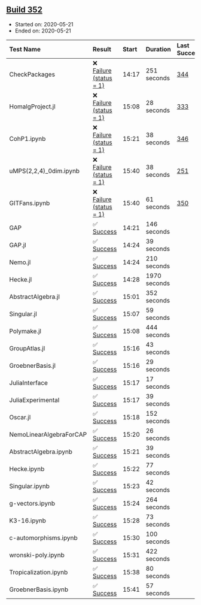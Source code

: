 ## [Build 352](https://oscarci.mathematik.uni-kl.de/job/oscar-julia-1.4/352/)

* Started on: 2020-05-21
* Ended on: 2020-05-21

| Test Name    | Result | Start | Duration | Last Success | First Failure |
|:-------------|:-------|:------|:---------|:-------------|:--------------|
| CheckPackages | ❌ [Failure (status = 1)](https://oscarci.mathematik.uni-kl.de/job/oscar-julia-1.4/352/artifact/logs/build-352/CheckPackages.log) | 14:17 | 251 seconds | [344](https://oscarci.mathematik.uni-kl.de/job/oscar-julia-1.4/344/) | [345](https://oscarci.mathematik.uni-kl.de/job/oscar-julia-1.4/345/) |
| HomalgProject.jl | ❌ [Failure (status = 1)](https://oscarci.mathematik.uni-kl.de/job/oscar-julia-1.4/352/artifact/logs/build-352/HomalgProject.jl.log) | 15:08 | 28 seconds | [333](https://oscarci.mathematik.uni-kl.de/job/oscar-julia-1.4/333/) | [334](https://oscarci.mathematik.uni-kl.de/job/oscar-julia-1.4/334/) |
| CohP1.ipynb | ❌ [Failure (status = 1)](https://oscarci.mathematik.uni-kl.de/job/oscar-julia-1.4/352/artifact/logs/build-352/CohP1.ipynb.log) | 15:21 | 38 seconds | [346](https://oscarci.mathematik.uni-kl.de/job/oscar-julia-1.4/346/) | [347](https://oscarci.mathematik.uni-kl.de/job/oscar-julia-1.4/347/) |
| uMPS(2,2,4)_0dim.ipynb | ❌ [Failure (status = 1)](https://oscarci.mathematik.uni-kl.de/job/oscar-julia-1.4/352/artifact/logs/build-352/uMPS-2-2-4-_0dim.ipynb.log) | 15:40 | 38 seconds | [251](https://oscarci.mathematik.uni-kl.de/job/oscar-julia-1.4/251/) | [252](https://oscarci.mathematik.uni-kl.de/job/oscar-julia-1.4/252/) |
| GITFans.ipynb | ❌ [Failure (status = 1)](https://oscarci.mathematik.uni-kl.de/job/oscar-julia-1.4/352/artifact/logs/build-352/GITFans.ipynb.log) | 15:40 | 61 seconds | [350](https://oscarci.mathematik.uni-kl.de/job/oscar-julia-1.4/350/) | [351](https://oscarci.mathematik.uni-kl.de/job/oscar-julia-1.4/351/) |
| GAP | ✅ [Success](https://oscarci.mathematik.uni-kl.de/job/oscar-julia-1.4/352/artifact/logs/build-352/GAP.log) | 14:21 | 146 seconds |  |  |
| GAP.jl | ✅ [Success](https://oscarci.mathematik.uni-kl.de/job/oscar-julia-1.4/352/artifact/logs/build-352/GAP.jl.log) | 14:24 | 39 seconds |  |  |
| Nemo.jl | ✅ [Success](https://oscarci.mathematik.uni-kl.de/job/oscar-julia-1.4/352/artifact/logs/build-352/Nemo.jl.log) | 14:24 | 210 seconds |  |  |
| Hecke.jl | ✅ [Success](https://oscarci.mathematik.uni-kl.de/job/oscar-julia-1.4/352/artifact/logs/build-352/Hecke.jl.log) | 14:28 | 1970 seconds |  |  |
| AbstractAlgebra.jl | ✅ [Success](https://oscarci.mathematik.uni-kl.de/job/oscar-julia-1.4/352/artifact/logs/build-352/AbstractAlgebra.jl.log) | 15:01 | 352 seconds |  |  |
| Singular.jl | ✅ [Success](https://oscarci.mathematik.uni-kl.de/job/oscar-julia-1.4/352/artifact/logs/build-352/Singular.jl.log) | 15:07 | 59 seconds |  |  |
| Polymake.jl | ✅ [Success](https://oscarci.mathematik.uni-kl.de/job/oscar-julia-1.4/352/artifact/logs/build-352/Polymake.jl.log) | 15:08 | 444 seconds |  |  |
| GroupAtlas.jl | ✅ [Success](https://oscarci.mathematik.uni-kl.de/job/oscar-julia-1.4/352/artifact/logs/build-352/GroupAtlas.jl.log) | 15:16 | 43 seconds |  |  |
| GroebnerBasis.jl | ✅ [Success](https://oscarci.mathematik.uni-kl.de/job/oscar-julia-1.4/352/artifact/logs/build-352/GroebnerBasis.jl.log) | 15:16 | 29 seconds |  |  |
| JuliaInterface | ✅ [Success](https://oscarci.mathematik.uni-kl.de/job/oscar-julia-1.4/352/artifact/logs/build-352/JuliaInterface.log) | 15:17 | 17 seconds |  |  |
| JuliaExperimental | ✅ [Success](https://oscarci.mathematik.uni-kl.de/job/oscar-julia-1.4/352/artifact/logs/build-352/JuliaExperimental.log) | 15:17 | 39 seconds |  |  |
| Oscar.jl | ✅ [Success](https://oscarci.mathematik.uni-kl.de/job/oscar-julia-1.4/352/artifact/logs/build-352/Oscar.jl.log) | 15:18 | 152 seconds |  |  |
| NemoLinearAlgebraForCAP | ✅ [Success](https://oscarci.mathematik.uni-kl.de/job/oscar-julia-1.4/352/artifact/logs/build-352/NemoLinearAlgebraForCAP.log) | 15:20 | 26 seconds |  |  |
| AbstractAlgebra.ipynb | ✅ [Success](https://oscarci.mathematik.uni-kl.de/job/oscar-julia-1.4/352/artifact/logs/build-352/AbstractAlgebra.ipynb.log) | 15:21 | 39 seconds |  |  |
| Hecke.ipynb | ✅ [Success](https://oscarci.mathematik.uni-kl.de/job/oscar-julia-1.4/352/artifact/logs/build-352/Hecke.ipynb.log) | 15:22 | 77 seconds |  |  |
| Singular.ipynb | ✅ [Success](https://oscarci.mathematik.uni-kl.de/job/oscar-julia-1.4/352/artifact/logs/build-352/Singular.ipynb.log) | 15:23 | 42 seconds |  |  |
| g-vectors.ipynb | ✅ [Success](https://oscarci.mathematik.uni-kl.de/job/oscar-julia-1.4/352/artifact/logs/build-352/g-vectors.ipynb.log) | 15:24 | 264 seconds |  |  |
| K3-16.ipynb | ✅ [Success](https://oscarci.mathematik.uni-kl.de/job/oscar-julia-1.4/352/artifact/logs/build-352/K3-16.ipynb.log) | 15:28 | 73 seconds |  |  |
| c-automorphisms.ipynb | ✅ [Success](https://oscarci.mathematik.uni-kl.de/job/oscar-julia-1.4/352/artifact/logs/build-352/c-automorphisms.ipynb.log) | 15:30 | 100 seconds |  |  |
| wronski-poly.ipynb | ✅ [Success](https://oscarci.mathematik.uni-kl.de/job/oscar-julia-1.4/352/artifact/logs/build-352/wronski-poly.ipynb.log) | 15:31 | 422 seconds |  |  |
| Tropicalization.ipynb | ✅ [Success](https://oscarci.mathematik.uni-kl.de/job/oscar-julia-1.4/352/artifact/logs/build-352/Tropicalization.ipynb.log) | 15:38 | 80 seconds |  |  |
| GroebnerBasis.ipynb | ✅ [Success](https://oscarci.mathematik.uni-kl.de/job/oscar-julia-1.4/352/artifact/logs/build-352/GroebnerBasis.ipynb.log) | 15:41 | 57 seconds |  |  |
